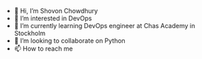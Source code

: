 - 👋 Hi, I’m Shovon Chowdhury
- 👀 I’m interested in DevOps
- 🌱 I’m currently learning DevOps engineer at Chas Academy in Stockholm
- 💞️ I’m looking to collaborate on Python 
- 📫 How to reach me 

<!---
Shuvodc/Shuvodc is a ✨ special ✨ repository because its `README.md` (this file) appears on your GitHub profile.
You can click the Preview link to take a look at your changes.
--->
